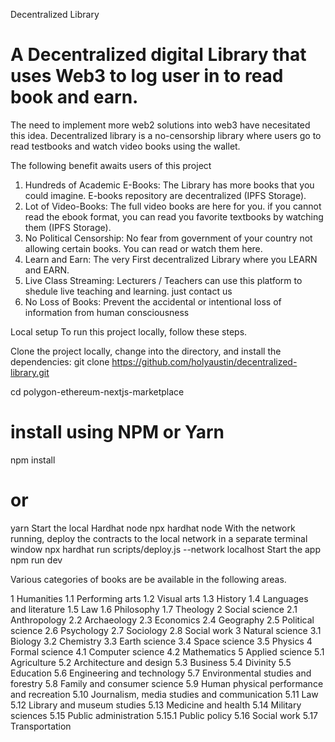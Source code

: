Decentralized Library


A Decentralized digital Library that uses Web3 to log user in to read book and earn.
=======
The need to implement more web2 solutions into web3 have necesitated this idea. Decentralized library is a no-censorship library where users go to read testbooks and watch video books using the wallet.

The following benefit awaits users of this project
1.  Hundreds of Academic E-Books: The Library has more books that you could imagine. E-books repository are decentralized (IPFS Storage).
2. Lot of Video-Books: The full video books are here for you. if you cannot read the ebook format, you can read you favorite textbooks by watching them (IPFS Storage).
3. No Political Censorship: No fear from government of your country not allowing certain books. You can read or watch them here.
4. Learn and Earn: The very First decentralized Library where you LEARN and EARN.
5. Live Class Streaming: Lecturers / Teachers can use this platform to shedule live teaching and learning. just contact us
6. No Loss of Books: Prevent the accidental or intentional loss of information from human consciousness

Local setup
To run this project locally, follow these steps.

Clone the project locally, change into the directory, and install the dependencies:
git clone https://github.com/holyaustin/decentralized-library.git

cd polygon-ethereum-nextjs-marketplace

# install using NPM or Yarn
npm install

# or

yarn
Start the local Hardhat node
npx hardhat node
With the network running, deploy the contracts to the local network in a separate terminal window
npx hardhat run scripts/deploy.js --network localhost
Start the app
npm run dev


Various categories of books are be available in the following areas.

1	Humanities
1.1	Performing arts
1.2	Visual arts
1.3	History
1.4	Languages and literature
1.5	Law
1.6	Philosophy
1.7	Theology
2	Social science
2.1	Anthropology
2.2	Archaeology
2.3	Economics
2.4	Geography
2.5	Political science
2.6	Psychology
2.7	Sociology
2.8	Social work
3	Natural science
3.1	Biology
3.2	Chemistry
3.3	Earth science
3.4	Space science
3.5	Physics
4	Formal science
4.1	Computer science
4.2	Mathematics
5	Applied science
5.1	Agriculture
5.2	Architecture and design
5.3	Business
5.4	Divinity
5.5	Education
5.6	Engineering and technology
5.7	Environmental studies and forestry
5.8	Family and consumer science
5.9	Human physical performance and recreation
5.10	Journalism, media studies and communication
5.11	Law
5.12	Library and museum studies
5.13	Medicine and health
5.14	Military sciences
5.15	Public administration
5.15.1	Public policy
5.16	Social work
5.17	Transportation

